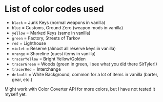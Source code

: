 # List of color codes used

- `black` = Junk Keys (normal weapons in vanilla)
- `blue` = Customs, Ground Zero (weapon mods in vanilla)
- `yellow` = Marked Keys (same in vanilla)
- `green` = Factory, Streets of Tarkov
- `red` = Lighthouse
- `violet` = Reserve (almost all reserve keys in vanilla)
- `orange` = Shoreline (quest items in vanilla)
- `tracerYellow` = Bright Yellow/Golden
- `tracerGreen` = Woods (green in green, I see what you did there SirTyler!)
- `tracerRed` = Interchange
- `default` = White Background, common for a lot of items in vanilla (barter, gear, etc.)

Might work with Color Coverter API for more colors, but I have not tested it myself yet.
